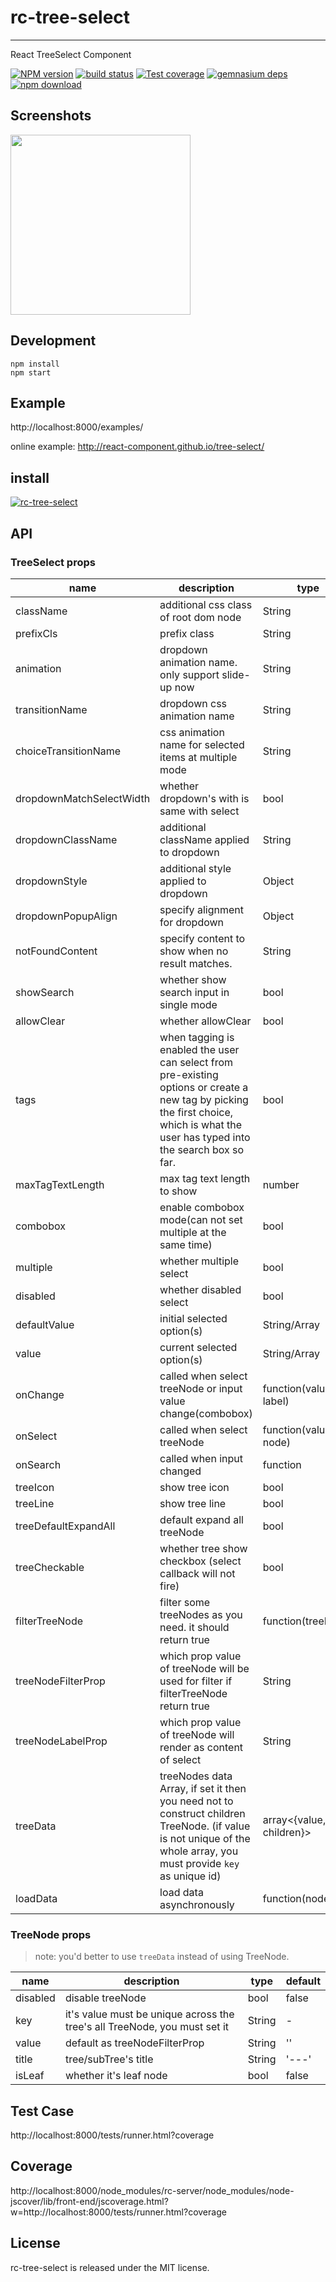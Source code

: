 # rc-tree-select
---

React TreeSelect Component


[![NPM version][npm-image]][npm-url]
[![build status][travis-image]][travis-url]
[![Test coverage][coveralls-image]][coveralls-url]
[![gemnasium deps][gemnasium-image]][gemnasium-url]
[![npm download][download-image]][download-url]

[npm-image]: http://img.shields.io/npm/v/rc-tree-select.svg?style=flat-square
[npm-url]: http://npmjs.org/package/rc-tree-select
[travis-image]: https://img.shields.io/travis/react-component/tree-select.svg?style=flat-square
[travis-url]: https://travis-ci.org/react-component/tree-select
[coveralls-image]: https://img.shields.io/coveralls/react-component/tree-select.svg?style=flat-square
[coveralls-url]: https://coveralls.io/r/react-component/tree-select?branch=master
[gemnasium-image]: http://img.shields.io/gemnasium/react-component/tree-select.svg?style=flat-square
[gemnasium-url]: https://gemnasium.com/react-component/tree-select
[node-image]: https://img.shields.io/badge/node.js-%3E=_0.10-green.svg?style=flat-square
[node-url]: http://nodejs.org/download/
[download-image]: https://img.shields.io/npm/dm/rc-tree-select.svg?style=flat-square
[download-url]: https://npmjs.org/package/rc-tree-select


## Screenshots

<img src="https://os.alipayobjects.com/rmsportal/HUhyhmpWyiGKnZF.png" width="288"/>


## Development

```
npm install
npm start
```

## Example

http://localhost:8000/examples/

online example: http://react-component.github.io/tree-select/

## install

[![rc-tree-select](https://nodei.co/npm/rc-tree-select.png)](https://npmjs.org/package/rc-tree-select)

## API

### TreeSelect props

| name     | description    | type     | default      |
|----------|----------------|----------|--------------|
|className | additional css class of root dom node | String | '' |
|prefixCls | prefix class | String | '' |
|animation | dropdown animation name. only support slide-up now | String | '' |
|transitionName | dropdown css animation name | String | '' |
|choiceTransitionName | css animation name for selected items at multiple mode | String | '' |
|dropdownMatchSelectWidth | whether dropdown's with is same with select | bool | true |
|dropdownClassName | additional className applied to dropdown | String | - |
|dropdownStyle | additional style applied to dropdown | Object | {} |
|dropdownPopupAlign | specify alignment for dropdown | Object | - |
|notFoundContent | specify content to show when no result matches. | String | 'Not Found' |
|showSearch | whether show search input in single mode | bool | true |
|allowClear | whether allowClear | bool | false |
|tags | when tagging is enabled the user can select from pre-existing options or create a new tag by picking the first choice, which is what the user has typed into the search box so far. | bool | false |
|maxTagTextLength | max tag text length to show | number | - |
|combobox | enable combobox mode(can not set multiple at the same time) | bool | false |
|multiple | whether multiple select | bool | false |
|disabled | whether disabled select | bool | false |
|defaultValue | initial selected option(s) | String/Array<String> | - |
|value | current selected option(s) | String/Array<String> | - |
|onChange | called when select treeNode or input value change(combobox) | function(value, label) | - |
|onSelect | called when select treeNode | function(value, node) | - |
|onSearch | called when input changed | function | - |
|treeIcon | show tree icon | bool | false |
|treeLine | show tree line | bool | false |
|treeDefaultExpandAll | default expand all treeNode | bool | false |
|treeCheckable | whether tree show checkbox (select callback will not fire) | bool | false |
|filterTreeNode | filter some treeNodes as you need. it should return true | function(treeNode) | - |
|treeNodeFilterProp | which prop value of treeNode will be used for filter if filterTreeNode return true | String | 'value' |
|treeNodeLabelProp | which prop value of treeNode will render as content of select | String | 'title' |
|treeData | treeNodes data Array, if set it then you need not to construct children TreeNode. (if value is not unique of the whole array, you must provide `key` as unique id) | array<{value, label, children}> | [] |
|loadData | load data asynchronously | function(node) | - |

### TreeNode props
> note: you'd better to use `treeData` instead of using TreeNode.

| name     | description    | type     | default      |
|----------|----------------|----------|--------------|
|disabled | disable treeNode | bool | false |
|key | it's value must be unique across the tree's all TreeNode, you must set it  | String | - |
|value | default as treeNodeFilterProp | String | '' |
|title | tree/subTree's title | String | '---' |
|isLeaf | whether it's leaf node | bool | false |


## Test Case

http://localhost:8000/tests/runner.html?coverage

## Coverage

http://localhost:8000/node_modules/rc-server/node_modules/node-jscover/lib/front-end/jscoverage.html?w=http://localhost:8000/tests/runner.html?coverage

## License

rc-tree-select is released under the MIT license.
